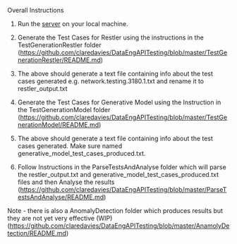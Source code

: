 Overall Instructions
1) Run the [server](https://github.com/claredavies/DataEngAPITesting/tree/master/RestAPI) on your local machine.

2) Generate the Test Cases for Restler using the instructions in the TestGenerationRestler folder (https://github.com/claredavies/DataEngAPITesting/blob/master/TestGenerationRestler/README.md)
3) The above should generate a text file containing info about the test cases generated e.g. network.testing.3180.1.txt
    and rename it to restler_output.txt 
4) Generate the Test Cases for Generative Model using the Instruction in the TestGenerationModel folder (https://github.com/claredavies/DataEngAPITesting/blob/master/TestGenerationModel/README.md)
5) The above should generate a text file containing info about the test cases generated. Make sure named generative_model_test_cases_produced.txt.
6) Follow Instructions in the ParseTestsAndAnalyse folder which will parse the restler_output.txt and generative_model_test_cases_produced.txt files and then         Analyse the results (https://github.com/claredavies/DataEngAPITesting/blob/master/ParseTestsAndAnalyse/README.md)
   
Note - there is also a AnomalyDetection folder which produces results but they are not yet very effective (WIP) (https://github.com/claredavies/DataEngAPITesting/blob/master/AnamolyDetection/README.md)




